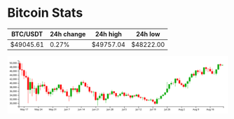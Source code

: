 # Bitcoin Stats

BTC/USDT|24h change|24h high|24h low|
|---|---|---|---|
|$49045.61|0.27%|$49757.04|$48222.00|

<img src="./chart.svg">
